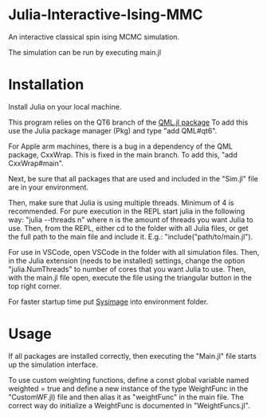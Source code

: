 # Julia-Interactive-Ising-MMC

An interactive classical spin ising MCMC simulation.

The simulation can be run by executing main.jl

# Installation

Install Julia on your local machine.

This program relies on the QT6 branch of the [QML.jl package](https://github.com/barche/QML.jl)
To add this use the Julia package manager (Pkg) and type "add QML#qt6".

For Apple arm machines, there is a bug in a dependency of the QML package, CxxWrap. This is fixed in the main branch. To add this, "add CxxWrap#main".

Next, be sure that all packages that are used and included in the "Sim.jl" file are in your environment.

Then, make sure that Julia is using multiple threads. Minimum of 4 is recommended. For pure execution in the REPL start julia in the following way: "julia --threads n" where n is the amount of threads you want Julia to use. Then, from the REPL, either cd to the folder with all Julia files, or get the full path to the main file and include it. E.g.: "include("path/to/main.jl").

For use in VSCode, open VSCode in the folder with all simulation files. Then, in the Julia extension (needs to be installed) settings, change the option "julia.NumThreads" to number of cores that you want Julia to use. Then, with the main.jl file open, execute the file using the triangular button in the top right corner.

For faster startup time put [Sysimage](https://www.icloud.com/iclouddrive/017m3Oe8w0xq1AFyS_evZzc-w#JuliaSysimage) into environment folder.

# Usage

If all packages are installed correctly, then executing the "Main.jl" file starts up the simulation interface. 

To use custom weighting functions, define a const global variable named weighted = true and define a new instance of the type WeightFunc in the "CustomWF.jl) file and then alias it as "weightFunc" in the main file. The correct way do initialize a WeightFunc is documented in "WeightFuncs.jl".

